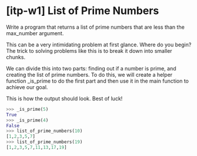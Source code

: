 # [itp-w1] List of Prime Numbers

Write a program that returns a list of prime numbers that are less than the max_number argument.


This can be a very intimidating problem at first glance. Where do you begin?
The trick to solving problems like this is to break it down into smaller chunks.


We can divide this into two parts: finding out if a number is prime, and creating the list of prime numbers. To do this, we will create a helper function _is_prime to do the first part
and then use it in the main function to achieve our goal.


This is how the output should look. Best of luck!


```python
>>> _is_prime(5)
True
>>> _is_prime(4)
False
>>> list_of_prime_numbers(10)
[1,2,3,5,7]
>>> list_of_prime_numbers(19)
[1,2,3,5,7,11,13,17,19]
```
